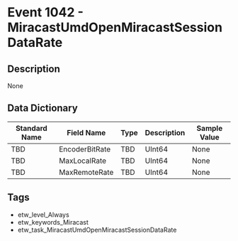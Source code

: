# Event 1042 - MiracastUmdOpenMiracastSessionDataRate

## Description
None

## Data Dictionary
|Standard Name|Field Name|Type|Description|Sample Value|
|---|---|---|---|---|
|TBD|EncoderBitRate|TBD|UInt64|None|None|
|TBD|MaxLocalRate|TBD|UInt64|None|None|
|TBD|MaxRemoteRate|TBD|UInt64|None|None|

## Tags
* etw_level_Always
* etw_keywords_Miracast
* etw_task_MiracastUmdOpenMiracastSessionDataRate